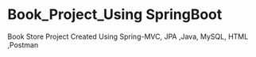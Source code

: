 # Book_Project_Using SpringBoot
Book Store Project Created Using Spring-MVC, JPA ,Java, MySQL, HTML ,Postman
